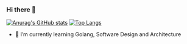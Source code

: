 ### Hi there 👋

[![Anurag's GitHub stats](https://github-readme-stats.vercel.app/api?username=hoach-linux&count_private=true&show_icons=true)](https://github.com/anuraghazra/github-readme-stats) 
[![Top Langs](https://github-readme-stats.vercel.app/api/top-langs/?username=hoach-linux&layout=compact&hide=html)](https://github.com/anuraghazra/github-readme-stats)

- 🌱 I’m currently learning Golang, Software Design and Architecture
